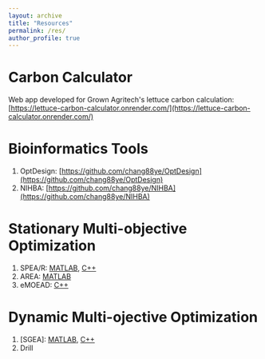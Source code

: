 ```yaml
---
layout: archive
title: "Resources"
permalink: /res/
author_profile: true
---
```


Carbon Calculator
=====
Web app developed for Grown Agritech's lettuce carbon calculation: [https://lettuce-carbon-calculator.onrender.com/](https://lettuce-carbon-calculator.onrender.com/)

Bioinformatics Tools
=====
1. OptDesign: [https://github.com/chang88ye/OptDesign](https://github.com/chang88ye/OptDesign)
2. NIHBA: [https://github.com/chang88ye/NIHBA](https://github.com/chang88ye/NIHBA)

Stationary Multi-objective Optimization
=====
1. SPEA/R: [MATLAB](https://github.com/BIMK/PlatEMO/tree/master/PlatEMO/Algorithms/Multi-objective%20optimization/SPEA-R), [C++](https://github.com/chang88ye/Archived-Algorithms/blob/main/SPEAR.zip)
2. AREA: [MATLAB](https://github.com/chang88ye/AREA)
3. eMOEAD: [C++](https://github.com/chang88ye/Archived-Algorithms/blob/main/eMOEAD.tar.gz)

Dynamic Multi-ojective Optimization
=====
1. [SGEA]: [MATLAB](https://github.com/chang88ye/SGEA), [C++](https://github.com/chang88ye/Archived-Algorithms/blob/main/SGEA.tar.gz)
2. Drill

